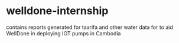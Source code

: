 # welldone-internship
contains reports generated for taarifa and other water data for to aid WellDone in deploying IOT pumps in Cambodia
